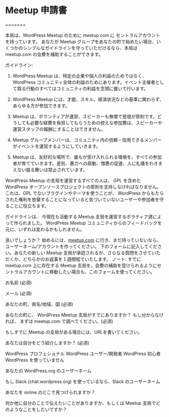<!-- # Meetup Interest Form -->
# Meetup 申請書 

=======

<!-- We have a central account at meetup.com for WordPress meetups. If you’d like to start a meetup group in your city, we’ll cover the meetup.com dues if you promise to stick to a few simple guidelines with the meetup group:-->
本局は、WordPress Meetup のために meetup.com に セントラルアカウントを持っています。 あなたが Meetup グループをあなたの町で始めたい場合、いくつかのシンプルなガイドラインを守っていただけるなら、本局は meetup.com の会費を補助することができます。

ガイドライン: 
<!-- 1.  WordPress Meetups are for the benefit of the WordPress community as a whole, not specific businesses or individuals. All actions that I take as an organizer are with the best interest of the community in mind.-->
1. WordPress Meetup は、特定の企業や個人の利益のためではなく、 WordPress コミュニティ全体の利益のためにあります。イベント主催者として取る行動のすべてはコミュニティの利益を念頭に置いて行います。
<!--2.  Membership in the local meetup group is open to all who wish to join, regardless of ability, skill, financial status or any other criteria.-->
2. WordPress Meetup には、才能、スキル、経済状況などの基準に関わらず、あらゆる方が参加できます。
<!-- 3.  Meetups are volunteer-run with volunteer speakers. In cases where a modest attendance fee might be necessary, this fee should only cover the costs of the meetup and shouldn’t be used to pay speakers or organizers.-->
3. Meetup は、ボランティアが運営、スピーカーも無償で登壇が原則です。どうしても必要な経費を負担してもらうための控えな参加費は、スピーカーや運営スタッフの報酬にすることはできません。
<!-- 4.  Meetup groups allow events to be organized by any reliable/trusted member of the community.-->
4. Meetup グループメンバーは、コミュニティ内の信頼・信用できるメンバーがイベントを運営するようにしていきます。
<!-- 5.  Meetups are welcoming places where everyone works to foster an accepting environment which is free of discrimination, incitement to violence, promotion of hate, and general jerk-like behavior.-->
5. Meetup は、友好的な場所で、誰もが受け入れられる環境を、すべての参加者が育てていきます。差別、暴力への扇動、憎悪の促進、人に礼儀をわきまえない振る舞いは禁止されています。
<!-- We also ask everyone that organizes WordPress Chapter Meetup to uphold the principles of the WordPress open source project, including the GPL. This helps protect the user/attendee, who might not realize that by using a non-GPL plugin or theme, they are giving away the rights that WordPress provides them.-->
WordPress Meetup の支局を運営するすべての人は、 GPL を含めた WordPress オープンソースプロジェクトの原則を支持しなければなりません。これは、GPL でないプラグインやテーマを使うことが、 WordPress からもたらされた権利を放棄することになっていると気づいていないユーザーや参加者を守ることに役立ちます。
<!-- These guidelines were created by volunteers active in current meetup groups. They may change over time based on feedback from the WordPress meetup community.-->
ガイドラインは、 今現在も活動する Meetup 支局を運営するボラティア達によって作られました。 WordPress Meetup コミュニティからのフィードバックを元に、いずれは変わるかもしれません。

<!-- Sound good? To get started, go to [meetup.com](http://meetup.com) and create a username/account for yourself if you don’t already have one. Fill in the form below, and we’ll get back to you within a week to either confirm your new meetup group or ask some additional questions. Note: you can also use this form if you have an existing WordPress meetup group on meetup.com would like to transfer it to the central account so you don’t have to pay dues anymore.-->
良いでしょうか？
始めるには、[meetup.com](http://meetup.com) に行き、まだ持っていないなら、ユーザーネーム/アカウントを作ってください。
下のフォームに記入してください。あなたの新しい Meetup 支局が承認されるか、さらなる質問をさせていただくか、どちらかのお返事を１週間程でいたします。
ノート: すでに meetup.com 上に存在する Meetup 支局を、会費の補助を受けられるようにセントラルアカウントに移動したい場合も、このフォームを使ってください。

<!-- Name(required) -->
お名前 (必須)

<!-- Email(required) -->
メール (必須)

<!-- Your City, State/Province, and Country(required) -->
あなたの町、県名/地域、国 (必須)

<!-- Is there already a WordPress meetup group in your city? If you don't know, please check meetup.com first.(required) Nope no current meetup group Yes it's the meetup I run now Yes but I want to do a different kind of meetup -->
あなたの町に、 WordPress Meetup 支局がすでにありますか？ もし分からなければ、 まずは meetup.com で調べてください。(必須)

<!-- If there's an existing meetup.com group, please provide the URL. -->
もしすでに Meetup の支局がある場合には、URLを書いてください。

<!-- How would you describe yourself?(required) WordPress professional Current WordPress user or developer New to WordPress I don't use WordPress -->
あなたは自分をどう紹介しますか？ (必須) 

<!-- 答えは選択式 -->
WordPress プロフェショナル
WordPress ユーザー/開発者
WordPress 初心者
WordPress を使っていません

<!-- Your WordPress.org username -->
あなたの WordPress.org のユーザーネーム

<!-- Slack username, if you use Slack (chat.wordpress.org) -->
もし Slack (chat.wordpress.org) を使っているなら、Slack のユーザーネーム

<!-- Where can we find you online? -->
あなたを online のどこで見つけられますか？

<!-- Anything you'd like to tell us about yourself or what you hope to do with a meetup group? -->
何か他に自分のことで伝えたいことがありますか、もしくは Meetup 支局でどのようなことをしたいですか？
